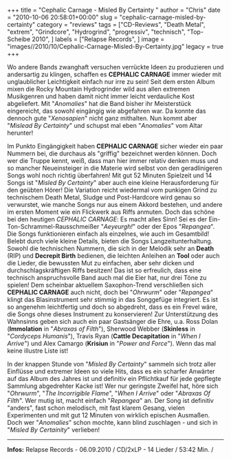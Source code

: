 +++
title = "Cephalic Carnage - Misled By Certainty "
author = "Chris"
date = "2010-10-06 20:58:01+00:00"
slug = "cephalic-carnage-misled-by-certainty"
category = "reviews"
tags = ["CD-Reviews", "Death Metal", "extrem", "Grindcore", "Hydrogrind", "progressiv", "technisch", "Top-Scheibe 2010", ]
labels = ["Relapse Records", ]
image = "images//2010/10/Cephalic-Carnage-Misled-By-Certainty.jpg"
legacy = true
+++

Wo andere Bands zwanghaft versuchen verrückte Ideen zu produzieren und andersartig zu klingen, schaffen es **CEPHALIC CARNAGE** immer wieder mit unglaublicher Leichtigkeit einfach nur irre zu sein! Seit dem ersten Album mixen die Rocky Mountain Hydrogrinder wild aus allen extremen Musikgenren und haben damit nicht immer leicht verdauliche Kost abgeliefert. Mit "_Anomalies_" hat die Band bisher ihr Meisterstück eingereicht, das sowohl eingängig wie abgefahren war. Da konnte das dennoch gute "_Xenosapien_" nicht ganz mithalten. Nun kommt aber "_Mislead By Certainty_" und schupst mal eben "_Anomalies_" vom Altar herunter!

Im Punkto Eingängigkeit haben **CEPHALIC CARNAGE** sicher wieder ein paar Nummern bei, die durchaus als "griffig" bezeichnet werden können. Doch wer die Truppe kennt, weiß, dass man hier immer relativ denken muss und so mancher Neueinsteiger in die Materie wird selbst von den geradlinigeren Songs wohl noch richtig überfahren!
Mit gut 52 Minuten Spielzeit und 14 Songs ist "_Misled By Certainty_" aber auch eine kleine Herausforderung für den geübten Hörer! Die Variation reicht wiedermal vom punkigen Grind zu technischem Death Metal, Sludge und Post-Hardcore wird genau so verwurstet, wie manche Songs nur aus einem Akkord bestehen, und andere im ersten Moment wie ein Flickwerk aus Riffs anmuten. Doch das schöne bei den heutigen _CEPHALIC CARNAGE_: Es macht alles Sinn! Sei es der Ein-Ton-Schrammel-Rausschmeißer "_Aeyeurgh!_" oder der Epos "_Repangea_". Die Songs funktionieren einfach als einzelnes, wie auch im Gesamtbild!
Belebt durch viele kleine Details, bieten die Songs Langzeitunterhaltung. Sowohl die technischen Nummern, die sich in der Melodik sehr an **Death** (RIP) und **Decrepit Birth** bedienen, die leichten Anleihen an **Tool** oder auch die Lieder, die bewussten Mut zu einfachen, aber sehr dicken und durchschlagskräftigen Riffs besitzen! Das ist so erfreulich, dass eine technisch anspruchsvolle Band auch mal die Eier hat, nur drei Töne zu spielen!
Dem scheinbar aktuellem Saxophon-Trend verschließen sich **CEPHALIC CARNAGE** auch nicht, doch bei "_Ohrwurm_" oder "_Repangea_" klingt das Blasinstrument sehr stimmig in das Songgefüge integriert. Es ist so angenehm leichtfertig und doch so abgedreht, dass es ein Frevel wäre, die Songs ohne dieses Instrument zu konservieren!
Zur Unterstützung des Wahnsinns geben sich auch ein paar Gastsänger die Ehre, u.a. Ross Dolan (**Immolation** in "_Abraxas of Filth_"), Sherwood Webber (**Skinless** in "_Cordyceps Humanis_"), Travis Ryan (**Cattle Decapitation** in "_When I Arrive_") und Alex Camargo (**Krisiun** in "_Power and Force_"). Wenn das mal keine illustre Liste ist!

In der knappen Stunde von "_Misled By Certainty_" sammeln sich trotz aller Einflüsse und extremer Ideen so viele Hits, dass es ein scharfer Anwärter auf das Album des Jahres ist und definitiv ein Pflichtkauf für jede gepflegte Sammlung abgedrehter Kacke ist!
Wer nur geringste Zweifel hat, höre sich "_Ohrwurm_", "_The Incorrigible Flame_", "_When I Arrive_" oder "_Abraxas Of Filth_". Wer mutig ist, macht einfach "_Repangea_" an. Der Song ist definitiv "anders", fast schon melodisch, mit fast klarem Gesang, vielen Experimenten und mit gut 12 Minuten von wirklich epischen Ausmaßen. Doch wer "_Anomalies_" schon mochte, kann blind zuschlagen - und sich in "_Misled By Certainity_" verlieben!





---
**Infos:**
Relapse Records - 06.09.2010 / 
CD/2xLP - 14 Lieder / 53:42 Min. / 
